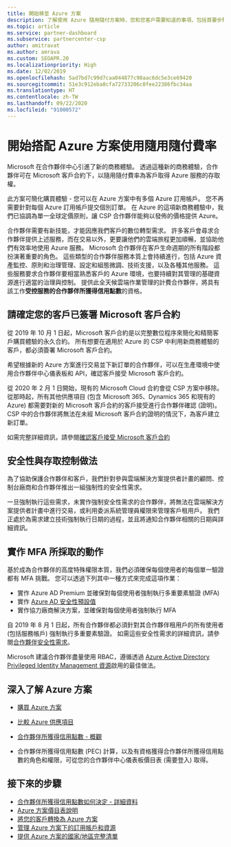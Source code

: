 ```yaml
---
title: 開始移至 Azure 方案
description: 了解使用 Azure 隨用隨付方案時，您和您客戶需要知道的事項，包括首要步驟、安全性預防措施，以及如何開始。
ms.topic: article
ms.service: partner-dashboard
ms.subservice: partnercenter-csp
author: amitravat
ms.author: amrava
ms.custom: SEOAPR.20
ms.localizationpriority: High
ms.date: 12/02/2019
ms.openlocfilehash: 5ad7bd7c99d7caa044877c98aac6dc5e3ce69420
ms.sourcegitcommit: 51e3c912eba8cfa72733206c0fee22386fbc34aa
ms.translationtype: HT
ms.contentlocale: zh-TW
ms.lasthandoff: 09/22/2020
ms.locfileid: "91000572"
---
```

# <a name="begin-using-pay-as-you-go-rates-with-the-azure-plan"></a>開始搭配 Azure 方案使用隨用隨付費率

Microsoft 在合作夥伴中心引進了新的商務體驗。  透過這種新的商務體驗，合作夥伴可在 Microsoft 客戶合約下，以隨用隨付費率為客戶取得 Azure 服務的存取權。

此方案可簡化購買體驗 - 您可以在 Azure 方案中有多個 Azure 訂用帳戶。 您不再需要針對每個 Azure 訂用帳戶提交個別訂單。 在 Azure 的這項新商務體驗中，我們已協調為單一全球定價原則，讓 CSP 合作夥伴能夠以發佈的價格提供 Azure。

合作夥伴需要有新技能，才能因應我們客戶的數位轉型需求。 許多客戶會尋求合作夥伴提供上述服務，而在交易以外，更要讓他們的雲端旅程更加順暢，並協助他們有效率地使用 Azure 服務。 Microsoft 合作夥伴在客戶生命週期的所有階段都扮演著重要的角色。 這些類型的合作夥伴服務本質上會持續進行，包括 Azure 資產監控、原則和治理管理、設定和組態微調、技術支援，以及各種其他服務。 這些服務要求合作夥伴要相當熟悉客戶的 Azure 環境，也要持續對其管理的基礎資源進行適當的治理與控制。 提供此全天候雲端作業管理的計費合作夥伴，將具有該工作**受控服務的合作夥伴所獲得信用點數**的資格。

## <a name="make-sure-your-customers-have-signed-the-microsoft-customer-agreement"></a>請確定您的客戶已簽署 Microsoft 客戶合約

從 2019 年 10 月 1 日起，Microsoft 客戶合約是以完整數位程序來簡化和精簡客戶購買體驗的永久合約。 所有想要在適用於 Azure 的 CSP 中利用新商務體驗的客戶，都必須簽署 Microsoft 客戶合約。

希望根據新的 Azure 方案進行交易並下新訂單的合作夥伴，可以在生產環境中使用合作夥伴中心儀表板和 API，確認客戶接受 Microsoft 客戶合約。

從 2020 年 2 月 1 日開始，現有的 Microsoft Cloud 合約會從 CSP 方案中移除。 從那時起，所有其他供應項目 (包含 Microsoft 365、Dynamics 365 和現有的 Azure) 都需要對新的 Microsoft 客戶合約的客戶接受進行合作夥伴確認 (證明)。 CSP 中的合作夥伴將無法在未經 Microsoft 客戶合約證明的情況下，為客戶建立新訂單。

如需完整詳細資訊，請參閱[確認客戶接受 Microsoft 客戶合約](confirm-customer-agreement.md)

## <a name="security-and-access-control-practices"></a>安全性與存取控制做法

為了協助保護合作夥伴和客戶，我們針對參與雲端解決方案提供者計畫的顧問、控制台廠商和合作夥伴推出一組強制性的安全性需求。

一旦強制執行這些需求，未實作強制安全性需求的合作夥伴，將無法在雲端解決方案提供者計畫中進行交易，或利用委派系統管理員權限來管理客戶租用戶。 我們正處於為需求建立技術強制執行日期的過程，並且將通知合作夥伴相關的日期與詳細資訊。

## <a name="actions-to-take-to-implement-mfa"></a>實作 MFA 所採取的動作

基於成為合作夥伴的高度特殊權限本質，我們必須確保每個使用者的每個單一驗證都有 MFA 挑戰。 您可以透過下列其中一種方式來完成這項作業：

- 實作 Azure AD Premium 並確保對每個使用者強制執行多重要素驗證 (MFA)
- 實作 [Azure AD 安全性預設值](/azure/active-directory/conditional-access/concept-conditional-access-security-defaults)
- 實作協力廠商解決方案，並確保對每個使用者強制執行 MFA

自 2019 年 8 月 1 日起，所有合作夥伴都必須針對其合作夥伴租用戶的所有使用者 (包括服務帳戶) 強制執行多重要素驗證。 如需這些安全性需求的詳細資訊，請參閱[合作夥伴安全性需求](partner-security-requirements.md)。

Microsoft 建議合作夥伴盡量使用 RBAC，遵循透過 [Azure Active Directory Privileged Identity Management 資源](/azure/active-directory/privileged-identity-management/pim-configure)啟用的最佳做法。

## <a name="read-more-about-the-azure-plan"></a>深入了解 Azure 方案

- [購買 Azure 方案](purchase-azure-plan.md)

- [比較 Azure 供應項目](compare-azure-offers.md)

- [合作夥伴所獲得信用點數 - 概觀](partner-earned-credit.md)

- 合作夥伴所獲得信用點數 (PEC) 計算，以及有資格獲得合作夥伴所獲得信用點數的角色和權限，可從您的合作夥伴中心儀表板價目表 (需要登入) 取得。

## <a name="next-steps"></a>接下來的步驟 

- [合作夥伴所獲得信用點數如何決定 - 詳細資料](partner-earned-credit-explanation.md)
- [Azure 方案價目表說明](azure-plan-price-list.md)
- [將您的客戶轉換為 Azure 方案](azure-plan-transition.md)
- [管理 Azure 方案下的訂用帳戶和資源](azure-plan-manage.md)
- [提供 Azure 方案的國家/地區完整清單](https://query.prod.cms.rt.microsoft.com/cms/api/am/binary/RE3QN0x)